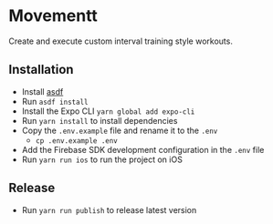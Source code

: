 # Movementt

Create and execute custom interval training style workouts.

## Installation

- Install [asdf](https://github.com/asdf-vm/asdf)
- Run `asdf install`
- Install the Expo CLI `yarn global add expo-cli`
- Run `yarn install` to install dependencies
- Copy the `.env.example` file and rename it to the `.env`
  - `cp .env.example .env`
- Add the Firebase SDK development configuration in the `.env` file
- Run `yarn run ios` to run the project on iOS

## Release

- Run `yarn run publish` to release latest version
